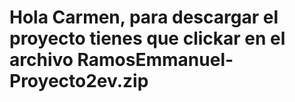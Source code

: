 # Hola Carmen, para descargar el proyecto tienes que clickar en el archivo RamosEmmanuel-Proyecto2ev.zip
